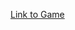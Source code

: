 [Link to Game](https://drive.google.com/drive/folders/1h1xRrMB-RF_PC2pilwqHty3pU5TihQ5J?usp=sharing)
